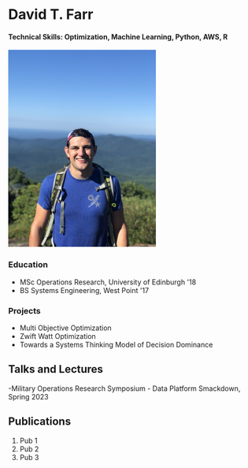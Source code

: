# David T. Farr

#### Technical Skills: Optimization, Machine Learning, Python, AWS, R

<img src = "/assets/img/IMG_2909.jpg" width = "300" height = "400"/>

### Education
- MSc Operations Research, University of Edinburgh '18
- BS Systems Engineering, West Point '17

### Projects
- Multi Objective Optimization
- Zwift Watt Optimization
- Towards a Systems Thinking Model of Decision Dominance

## Talks and Lectures
-Military Operations Research Symposium - Data Platform Smackdown, Spring 2023


## Publications
1. Pub 1
2. Pub 2
3. Pub 3
